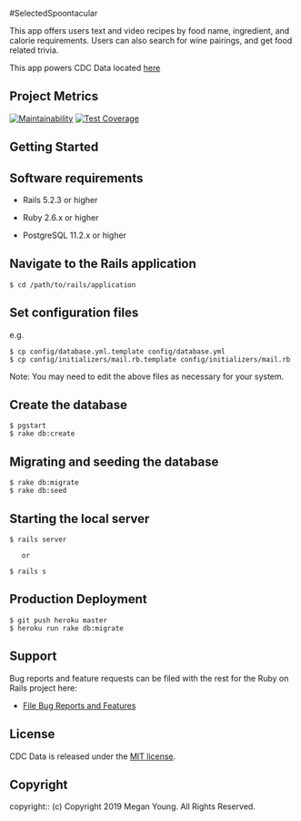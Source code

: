 #SelectedSpoontacular
<Project Description>
   
This app offers users text and video recipes by food name, ingredient, and calorie requirements. Users can also search for wine pairings, and get food related trivia. 


This app powers CDC Data located [here](https://cdc-data.herokuapp.com)

## Project Metrics

[![Maintainability](https://api.codeclimate.com/v1/badges/4770656622e78550de88/maintainability)](https://codeclimate.com/github/conradwt/cdc-data/maintainability)
[![Test Coverage](https://api.codeclimate.com/v1/badges/4770656622e78550de88/test_coverage)](https://codeclimate.com/github/conradwt/cdc-data/test_coverage)

## Getting Started

## Software requirements

- Rails 5.2.3 or higher

- Ruby 2.6.x or higher

- PostgreSQL 11.2.x or higher

## Navigate to the Rails application

```
$ cd /path/to/rails/application
```

## Set configuration files

e.g.

```
$ cp config/database.yml.template config/database.yml
$ cp config/initializers/mail.rb.template config/initializers/mail.rb
```

Note: You may need to edit the above files as necessary for your system.

## Create the database

```
$ pgstart
$ rake db:create
```

## Migrating and seeding the database

```
$ rake db:migrate
$ rake db:seed
```

## Starting the local server

```
$ rails server

   or

$ rails s
```

## Production Deployment

```
$ git push heroku master
$ heroku run rake db:migrate
```

## Support

Bug reports and feature requests can be filed with the rest for the Ruby on Rails project here:

- [File Bug Reports and Features](https://github.com/conradwt/cdc_data/issues)

## License

CDC Data is released under the [MIT license](https://mit-license.org).

## Copyright

copyright:: (c) Copyright 2019 Megan Young. All Rights Reserved.
